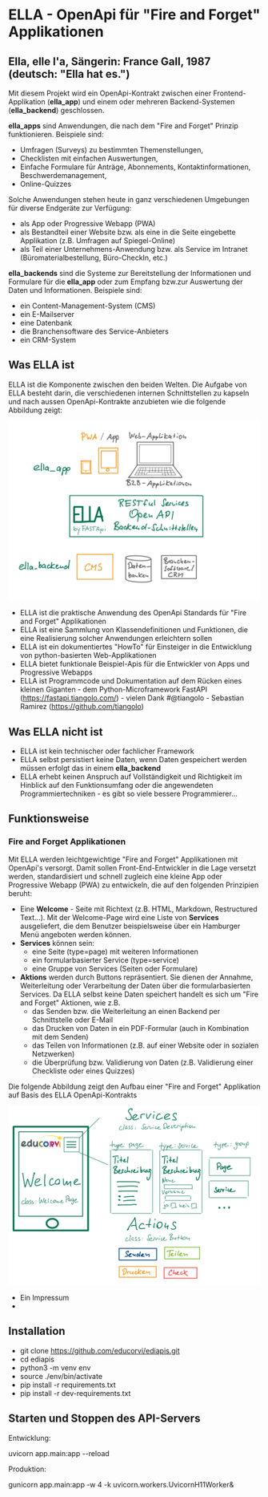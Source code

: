 ELLA - OpenApi für "Fire and Forget" Applikationen
==================================================
Ella, elle l'a, Sängerin: France Gall, 1987 (deutsch: "Ella hat es.")
---------------------------------------------------------------------

Mit diesem Projekt wird ein OpenApi-Kontrakt zwischen einer Frontend-Applikation (**ella_app**) und 
einem oder mehreren Backend-Systemen (**ella_backend**) geschlossen. 

**ella_apps** sind Anwendungen, die nach dem "Fire and Forget" Prinzip funktionieren. Beispiele sind:

- Umfragen (Surveys) zu bestimmten Themenstellungen,
- Checklisten mit einfachen Auswertungen,
- Einfache Formulare für Anträge, Abonnements, Kontaktinformationen, Beschwerdemanagement,
- Online-Quizzes

Solche Anwendungen stehen heute in ganz verschiedenen Umgebungen für diverse Endgeräte zur Verfügung:

- als App oder Progressive Webapp (PWA)
- als Bestandteil einer Website bzw. als eine in die Seite eingebette Applikation (z.B. Umfragen auf Spiegel-Online)
- als Teil einer Unternehmens-Anwendung bzw. als Service im Intranet (Büromaterialbestellung, Büro-CheckIn, etc.)

**ella_backends** sind die Systeme zur Bereitstellung der Informationen und Formulare für die **ella_app** 
oder zum Empfang bzw.zur Auswertung der Daten und Informationen. Beispiele sind:

- ein Content-Management-System (CMS)
- ein E-Mailserver 
- eine Datenbank
- die Branchensoftware des Service-Anbieters
- ein CRM-System

Was ELLA ist
------------

ELLA ist die Komponente zwischen den beiden Welten. Die Aufgabe von ELLA besteht darin, die verschiedenen internen Schnittstellen zu
kapseln und nach aussen OpenApi-Kontrakte anzubieten wie die folgende Abbildung zeigt:

![ELLA-Konfiguration](./doc/images/ella_konfig.jpg "Ella-Konfiguration")

- ELLA ist die praktische Anwendung des OpenApi Standards für "Fire and Forget" Applikationen
- ELLA ist eine Sammlung von Klassendefinitionen und Funktionen, die eine Realisierung solcher Anwendungen erleichtern sollen
- ELLA ist ein dokumentiertes "HowTo" für Einsteiger in die Entwicklung von python-basierten Web-Applikationen
- ELLA bietet funktionale Beispiel-Apis für die Entwickler von Apps und Progressive Webapps
- ELLA ist Programmcode und Dokumentation auf dem Rücken eines kleinen Giganten - dem Python-Microframework FastAPI 
  (https://fastapi.tiangolo.com/) - vielen Dank #@tiangolo - Sebastian Ramirez (https://github.com/tiangolo)

Was ELLA nicht ist
------------------

- ELLA ist kein technischer oder fachlicher Framework
- ELLA selbst persistiert keine Daten, wenn Daten gespeichert werden müssen erfolgt das in einem **ella_backend**
- ELLA erhebt keinen Anspruch auf Vollständigkeit und Richtigkeit im Hinblick auf den Funktionsumfang oder die angewendeten
  Programmiertechniken - es gibt so viele bessere Programmierer...

Funktionsweise
--------------

### Fire and Forget Applikationen

Mit ELLA werden leichtgewichtige "Fire and Forget" Applikationen mit OpenApi's versorgt. Damit sollen Front-End-Entwickler
in die Lage versetzt werden, standardisiert und schnell zugleich eine kleine App oder Progressive Webapp (PWA) zu entwickeln,
die auf den folgenden Prinzipien beruht:

- Eine **Welcome** - Seite mit Richtext (z.B. HTML, Markdown, Restructured Text...). Mit der Welcome-Page wird eine Liste 
  von **Services** ausgeliefert, die dem Benutzer beispielsweise über ein Hamburger Menü angeboten werden können.
- **Services** können sein:
    - eine Seite (type=page) mit weiteren Informationen
    - ein formularbasierter Service (type=service)
    - eine Gruppe von Services (Seiten oder Formulare)
- **Aktions** werden durch Buttons repräsentiert. Sie dienen der Annahme, Weiterleitung oder Verarbeitung der Daten über die
  formularbasierten Services. Da ELLA selbst keine Daten speichert handelt es sich um "Fire and Forget" Aktionen, wie z.B.
    - das Senden bzw. die Weiterleitung an einen Backend per Schnittstelle oder E-Mail
    - das Drucken von Daten in ein PDF-Formular (auch in Kombination mit dem Senden)
    - das Teilen von Informationen (z.B. auf einer Website oder in sozialen Netzwerken)
    - die Überprüfung bzw. Validierung von Daten (z.B. Validierung einer Checkliste oder eines Quizzes)

Die folgende Abbildung zeigt den Aufbau einer "Fire and Forget" Applikation auf Basis des ELLA OpenApi-Kontrakts

![Aufbau einer Fire and Forget Applikation](./doc/images/ella_template.jpg "Aufbau einer Fire an Forget Applikation")



 

- Ein Impressum
- 




Installation
------------

- git clone https://github.com/educorvi/ediapis.git
- cd ediapis
- python3 -m venv env
- source ./env/bin/activate
- pip install -r requirements.txt
- pip install -r dev-requirements.txt

Starten und Stoppen des API-Servers
-----------------------------------

Entwicklung:

uvicorn app.main:app --reload

Produktion:

gunicorn app.main:app -w 4 -k uvicorn.workers.UvicornH11Worker&


